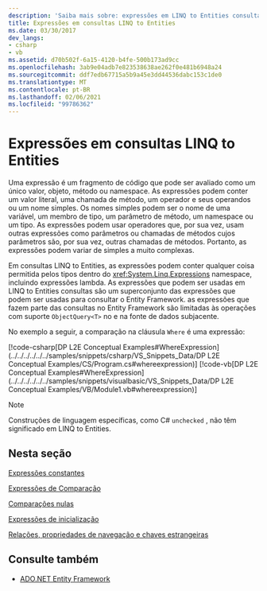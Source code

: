 ```yaml
---
description: 'Saiba mais sobre: expressões em LINQ to Entities consultas'
title: Expressões em consultas LINQ to Entities
ms.date: 03/30/2017
dev_langs:
- csharp
- vb
ms.assetid: d70b502f-6a15-4120-b4fe-500b173ad9cc
ms.openlocfilehash: 3ab9e04adb7e823538638ae262f0e481b6948a24
ms.sourcegitcommit: ddf7edb67715a5b9a45e3dd44536dabc153c1de0
ms.translationtype: MT
ms.contentlocale: pt-BR
ms.lasthandoff: 02/06/2021
ms.locfileid: "99786362"
---
```

# <a name="expressions-in-linq-to-entities-queries"></a>Expressões em consultas LINQ to Entities

Uma expressão é um fragmento de código que pode ser avaliado como um único valor, objeto, método ou namespace. As expressões podem conter um valor literal, uma chamada de método, um operador e seus operandos ou um nome simples. Os nomes simples podem ser o nome de uma variável, um membro de tipo, um parâmetro de método, um namespace ou um tipo. As expressões podem usar operadores que, por sua vez, usam outras expressões como parâmetros ou chamadas de métodos cujos parâmetros são, por sua vez, outras chamadas de métodos. Portanto, as expressões podem variar de simples a muito complexas.  
  
 Em consultas LINQ to Entities, as expressões podem conter qualquer coisa permitida pelos tipos dentro do <xref:System.Linq.Expressions> namespace, incluindo expressões lambda. As expressões que podem ser usadas em LINQ to Entities consultas são um superconjunto das expressões que podem ser usadas para consultar o Entity Framework. as expressões que fazem parte das consultas no Entity Framework são limitadas às operações com suporte `ObjectQuery<T>` no e na fonte de dados subjacente.  
  
 No exemplo a seguir, a comparação na cláusula `Where` é uma expressão:  
  
 [!code-csharp[DP L2E Conceptual Examples#WhereExpression](../../../../../../samples/snippets/csharp/VS_Snippets_Data/DP L2E Conceptual Examples/CS/Program.cs#whereexpression)]
 [!code-vb[DP L2E Conceptual Examples#WhereExpression](../../../../../../samples/snippets/visualbasic/VS_Snippets_Data/DP L2E Conceptual Examples/VB/Module1.vb#whereexpression)]  
  
> [!NOTE]
> Construções de linguagem específicas, como C# `unchecked` , não têm significado em LINQ to Entities.  
  
## <a name="in-this-section"></a>Nesta seção  

 [Expressões constantes](constant-expressions.md)  
  
 [Expressões de Comparação](comparison-expressions.md)  
  
 [Comparações nulas](null-comparisons.md)  
  
 [Expressões de inicialização](initialization-expressions.md)  
  
 [Relações, propriedades de navegação e chaves estrangeiras](/ef/ef6/fundamentals/relationships)  
  
## <a name="see-also"></a>Consulte também

- [ADO.NET Entity Framework](../index.md)
